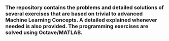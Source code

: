 ### The repository contains the problems and detailed solutions of several exercises that are based on trivial to advanced Machine Learning Concepts. A detailed explained whenever needed is also provided. The programming exercises are solved using Octave/MATLAB.
